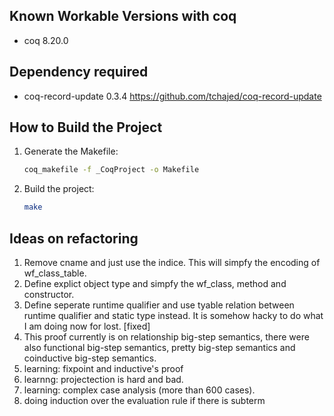 ## Known Workable Versions with coq

- coq 8.20.0

## Dependency required

- coq-record-update 0.3.4 https://github.com/tchajed/coq-record-update

## How to Build the Project

1. Generate the Makefile:
   ```sh
   coq_makefile -f _CoqProject -o Makefile
   ```
2. Build the project:
   ```sh
   make
   ```
## Ideas on refactoring

1. Remove cname and just use the indice. This will simpfy the encoding of wf_class_table.
2. Define explict object type and simpfy the wf_class, method and constructor.
3. Define seperate runtime qualifier and use tyable relation between runtime qualifier and static type instead. It is somehow hacky to do what I am doing now for lost. [fixed]
4. This proof currently is on relationship big-step semantics, there were also functional big-step semantics, pretty big-step semantics and coinductive big-step semantics.
5. learning: fixpoint and inductive's proof
6. learnng: projectection is hard and bad.
7. learning: complex case analysis (more than 600 cases).
8. doing induction over the evaluation rule if there is subterm
